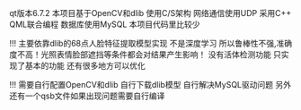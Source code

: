 qt版本6.7.2
本项目基于OpenCV和dlib
使用C/S架构 网络通信使用UDP
采用C++ QML联合编程
数据库使用MySQL
本项目代码里比较少

!!!
主要依靠dlib的68点人脸特征提取模型实现 不是深度学习 所以鲁棒性不强,准确度不高！光照表情脸部遮挡等条件都会对结果产生影响！
没有活体检测功能
只实现了基本的功能 还有很多地方可以优化

!!!
需要自行配置OpenCV和dlib 自行下载dlib模型
自行解决MySQL驱动问题
另外还有一个qsb文件如果出现问题需要自行编译
